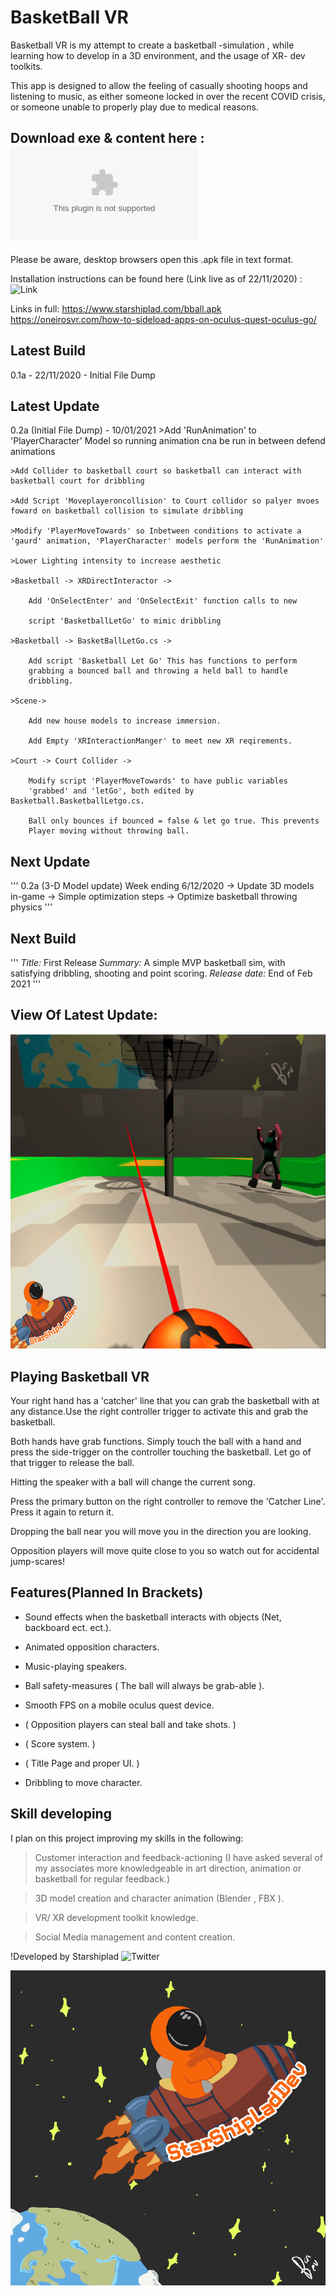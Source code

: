 # BasketBall VR
Basketball VR is my attempt to create a basketball -simulation , while learning how to develop in a 3D environment, and the usage of XR- dev toolkits.

This app is designed to allow the feeling of casually shooting hoops and listening to music, as either someone locked in over the recent COVID crisis,
or someone unable to properly play due to medical reasons.

## Download exe & content here : ![Link](https://www.starshiplad.com/bball.apk) 

Please be aware, desktop browsers open this .apk file in text format.

Installation instructions can be found here (Link live as of 22/11/2020) : ![Link](https://oneirosvr.com/how-to-sideload-apps-on-oculus-quest-oculus-go/)

Links in full:
https://www.starshiplad.com/bball.apk
https://oneirosvr.com/how-to-sideload-apps-on-oculus-quest-oculus-go/


## Latest  Build

0.1a - 22/11/2020 - Initial File Dump

## Latest Update
0.2a (Initial File Dump) - 10/01/2021
    >Add 'RunAnimation' to 'PlayerCharacter' Model so running animation cna be run in between defend animations
	
    >Add Collider to basketball court so basketball can interact with basketball court for dribbling
	
    >Add Script 'Moveplayeroncollision' to Court collidor so palyer mvoes foward on basketball collision to simulate dribbling
	
   	>Modify 'PlayerMoveTowards' so Inbetween conditions to activate a 'gaurd' animation, 'PlayerCharacter' models perform the 'RunAnimation'
	
    >Lower Lighting intensity to increase aesthetic
	
	>Basketball -> XRDirectInteractor -> 
	
		Add 'OnSelectEnter' and 'OnSelectExit' function calls to new
		
		script 'BasketballLetGo' to mimic dribbling
		
	>Basketball -> BasketBallLetGo.cs ->
	
		Add script 'Basketball Let Go' This has functions to perform
		grabbing a bounced ball and throwing a held ball to handle 
		dribbling.
		
	>Scene->
	
		Add new house models to increase immersion.
		
		Add Empty 'XRInteractionManger' to meet new XR reqirements.
		
	>Court -> Court Collider ->
	
		Modify script 'PlayerMoveTowards' to have public variables
		'grabbed' and 'letGo', both edited by Basketball.BasketballLetgo.cs.
		
		Ball only bounces if bounced = false & let go true. This prevents
		Player moving without throwing ball. 

## Next Update

'''
0.2a (3-D Model update) Week ending 6/12/2020
 -> Update 3D models in-game
 -> Simple optimization steps
 -> Optimize basketball throwing physics
'''
## Next Build

'''
*Title:* First Release
*Summary:* A simple MVP basketball sim, with satisfying dribbling, shooting and point scoring.
*Release date:* End of Feb 2021
'''	

## View Of Latest Update:

![Latest](Latest.png)

## Playing Basketball VR

Your right hand has a 'catcher' line that you can grab the basketball with at any distance.Use the right controller trigger to activate this and grab the basketball.

Both hands have grab functions. Simply touch the ball with a hand and press the side-trigger on the controller touching the basketball. Let go of that trigger to release the ball.

Hitting the speaker with a ball will change the current song.

Press the primary button on the right controller to remove the 'Catcher Line'. Press it again to return it.

Dropping the ball near you will move you in the direction you are looking.

Opposition players will move quite close to you so watch out for accidental jump-scares! 


## Features(Planned In Brackets)

* Sound effects when the basketball interacts with objects (Net, backboard ect. ect.).

* Animated opposition characters.

* Music-playing speakers.

* Ball safety-measures ( The ball will always be grab-able ).

* Smooth FPS on a mobile oculus quest device. 

* ( Opposition players can steal ball and take shots. )

* ( Score system. )

* ( Title Page and proper UI. )

*  Dribbling to move character.


## Skill developing

I plan on this project improving my skills in the following:

> Customer interaction and feedback-actioning (I have asked several of my associates more knowledgeable in art direction, animation or basketball for regular feedback.)

> 3D model creation and character animation (Blender , FBX ).

> VR/ XR development toolkit knowledge.

>Social Media management and content creation.

!Developed by Starshiplad ![Twitter](https://twitter.com/StarshipladDevp) 

![Developed by Starshipladdev](LogoFull.png)
